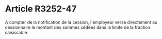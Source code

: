 # Article R3252-47

  
A compter de la notification de la cession, l'employeur verse directement au cessionnaire le montant des sommes cédées dans la limite de la fraction saisissable.